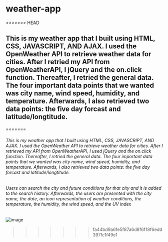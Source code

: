 # weather-app

<<<<<<< HEAD
## This is my weather app that I built using HTML, CSS, JAVASCRIPT, AND AJAX. I used the OpenWeather API to retrieve weather data for cities. After I retried my API from OpenWeatherAPI, I jQuery and the on.click function. Thereafter, I retried the general data. The four important data points that we wanted was city name, wind speed, humidity, and temperature. Afterwards, I also retrieved two data points: the five day forcast and latitude/longtitude. 


=======
###### This is my weather app that I built using HTML, CSS, JAVASCRIPT, AND AJAX. I used the OpenWeather API to retrieve weather data for cities. After I retrieved my API from OpenWeatherAPI, I used jQuery and the on.click function. Thereafter, I retried the general data. The four important data points that we wanted was city name, wind speed, humidity, and temperature. Afterwards, I also retrieved two data points: the five day forcast and latitude/longtitude. 

###### Users can search the city and future conditions for that city and it is added to the search history. Afterwards, the users are presented with the city name, the date, an icon representation of weather conditions, the temperature, the humidity, the wind speed, and the UV index

![image](https://user-images.githubusercontent.com/25271965/81491082-699a1a00-924f-11ea-8b68-36b38ce92e4e.png)
>>>>>>> fa44bd9a6fe5f87a6d8f6f18f6edd397fc1f49e1
